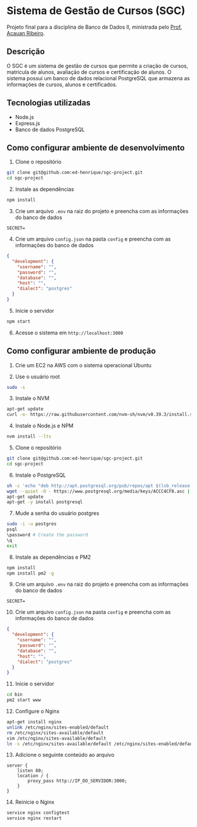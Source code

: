 # Sistema de Gestão de Cursos (SGC)

Projeto final para a disciplina de Banco de Dados II, ministrada pelo [Prof. Acauan Ribeiro](https://github.com/acauanrr).

## Descrição

O SGC é um sistema de gestão de cursos que permite a criação de cursos, matrícula de alunos, avaliação de cursos e certificação de alunos. O sistema possui um banco de dados relacional PostgreSQL que armazena as informações de cursos, alunos e certificados.

## Tecnologias utilizadas

- Node.js
- Express.js
- Banco de dados PostgreSQL

## Como configurar ambiente de desenvolvimento

1. Clone o repositório

```bash
git clone git@github.com:ed-henrique/sgc-project.git
cd sgc-project
```

2. Instale as dependências

```bash
npm install
```

3. Crie um arquivo `.env` na raiz do projeto e preencha com as informações do banco de dados

```env
SECRET=
```

4. Crie um arquivo `config.json` na pasta `config` e preencha com as informações do banco de dados

```json
{
  "development": {
    "username": "",
    "password": "",
    "database": "",
    "host": "",
    "dialect": "postgres"
  }
}
```

5. Inicie o servidor

```bash
npm start
```

6. Acesse o sistema em `http://localhost:3000`

## Como configurar ambiente de produção

1. Crie um EC2 na AWS com o sistema operacional Ubuntu

2. Use o usuário root

```bash
sudo -s
```

3. Instale o NVM

```bash
apt-get update
curl -o- https://raw.githubusercontent.com/nvm-sh/nvm/v0.39.3/install.sh | bash
```

4. Instale o Node.js e NPM

```bash
nvm install --lts
```

5. Clone o repositório

```bash
git clone git@github.com:ed-henrique/sgc-project.git
cd sgc-project
```

6. Instale o PostgreSQL

```bash
sh -c 'echo "deb http://apt.postgresql.org/pub/repos/apt $(lsb_release -cs)-pgdg main" > /etc/apt/sources.list.d/pgdg.list'
wget --quiet -O - https://www.postgresql.org/media/keys/ACCC4CF8.asc | sudo apt-key add -
apt-get update
apt-get -y install postgresql
```

7. Mude a senha do usuário postgres

```bash
sudo -i -u postgres
psql
\password # Create the password
\q
exit
```

8. Instale as dependências e PM2

```bash
npm install
npm install pm2 -g
```

9. Crie um arquivo `.env` na raiz do projeto e preencha com as informações do banco de dados

```env
SECRET=
```

10. Crie um arquivo `config.json` na pasta `config` e preencha com as informações do banco de dados

```json
{
  "development": {
    "username": "",
    "password": "",
    "database": "",
    "host": "",
    "dialect": "postgres"
  }
}
```

11. Inicie o servidor

```bash
cd bin
pm2 start www
```

12. Configure o Nginx

```bash
apt-get install nginx
unlink /etc/nginx/sites-enabled/default
rm /etc/nginx/sites-available/default
vim /etc/nginx/sites-available/default
ln -s /etc/nginx/sites-available/default /etc/nginx/sites-enabled/default
```

13.  Adicione o seguinte conteúdo ao arquivo

```nginx
server {
    listen 80;
    location / {
        proxy_pass http://IP_DO_SERVIDOR:3000;
    }
}
```

14. Reinicie o Nginx

```bash
service nginx configtest
service nginx restart
```

